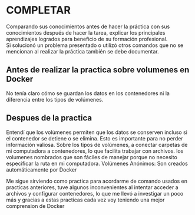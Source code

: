 # COMPLETAR  
Comparando sus conocimientos antes de hacer la práctica con sus conocimientos después de hacer la tarea, explicar los principales aprendizajes logrados para beneficio de su formación profesional.  
Si solucionó un problema presentado o utilizó otros comandos que no se mencionan al realizar la práctica también se debe documentar.


## Antes de realizar la practica sobre volumenes en Docker

No tenía claro cómo se guardan los datos en los contenedores ni la diferencia entre los tipos de volúmenes.

## Despues de la practica

Entendí que los volúmenes permiten que los datos se conserven incluso si el contenedor se detiene o se elimina. Esto es importante para no perder información valiosa.
Sobre los tipos de volúmenes, a conectar carpetas de mi computadora a contenedores, lo que facilita trabajar con archivos.
los volumenes nombrados que son fáciles de manejar porque no necesito especificar la ruta en mi computadora.
Volúmenes Anónimos: Son creados automáticamente por Docker 

Me sigue sirviendo como practica para acordarme de comando usados en practicas anteriores, tuve algunos inconvenientes al intentar acceder a archivos y configurar contenedores, lo que me llevó a investigar un poco más y gracias a estas practicas cada vez voy teniendo una mejor comprension de Docker
